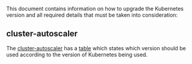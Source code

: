 <!---
  Copyright 2019 Amazon.com, Inc. or its affiliates. All Rights Reserved.

  Licensed under the Apache License, Version 2.0 (the "License").
  You may not use this file except in compliance with the License.
  A copy of the License is located at

      http://www.apache.org/licenses/LICENSE-2.0

  or in the "license" file accompanying this file. This file is distributed
  on an "AS IS" BASIS, WITHOUT WARRANTIES OR CONDITIONS OF ANY KIND, either
  express or implied. See the License for the specific language governing
  permissions and limitations under the License.
-->
This document contains information on how to upgrade the Kubernetes version and all required details that must be taken
into consideration:

  
## cluster-autoscaler

The [cluster-autoscaler](https://github.com/kubernetes/autoscaler/tree/master/cluster-autoscaler)
has a [table](https://github.com/kubernetes/autoscaler/tree/master/cluster-autoscaler#releases) which states which version
should be used according to the version of Kubernetes being used. 
